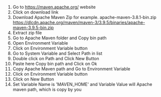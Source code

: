 1) Go to https://maven.apache.org/ website
2) Click on download link
3) Download Apache Maven Zip for example. apache-maven-3.8.1-bin.zip
   https://dlcdn.apache.org/maven/maven-3/3.9.5/binaries/apache-maven-3.9.5-bin.zip
4) Extract zip file
5) Go to Apache Maven folder and Copy bin path
6) Open Environment Variable
7) Click on Environment Variable button
8) Go to System Variable and Select Path in list
9) Double click on Path and Click New Button
10) Paste here Copy bin path and Click on Ok
11) Copy Apache Maven path and Go to Environment Variable
12) Click on Environment Variable button
13) Click on New Button
14) Set Variable Name is 'MAVEN_HOME' and Variable Value will Apache maven path, which is copy by you
